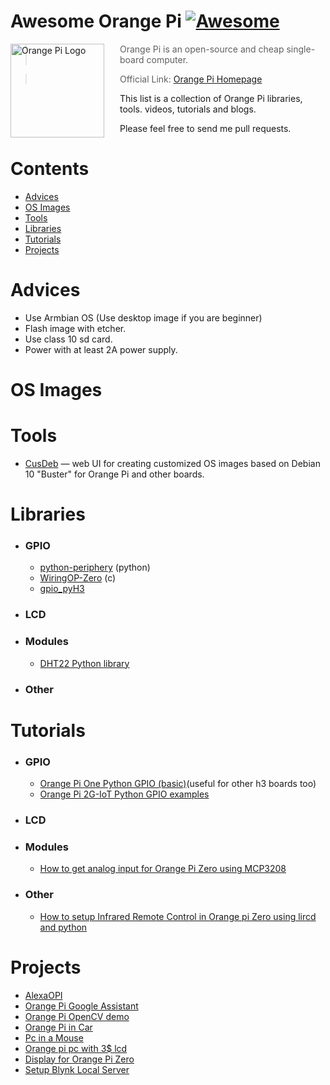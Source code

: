 # Awesome Orange Pi [![Awesome](https://cdn.rawgit.com/sindresorhus/awesome/d7305f38d29fed78fa85652e3a63e154dd8e8829/media/badge.svg)](https://github.com/sindresorhus/awesome)

<a href="http://www.orangepi.org/"><img src="https://raw.githubusercontent.com/yasngleer/awesome-orange-pi/master/logo.jpg" alt="Orange Pi Logo" align="left" style="margin-right: 25px" height=150></a>

> Orange Pi is an open-source and cheap single-board computer.

> Official Link: [Orange Pi Homepage](http://www.orangepi.org/)

This list is a collection of Orange Pi libraries, tools. videos, tutorials and blogs.

Please feel free to send me pull requests.

# Contents
- [Advices](#advices)
- [OS Images](#os-images)
- [Tools](#tools)
- [Libraries](#libraries)
- [Tutorials](#tutorials)
- [Projects](#projects)

# Advices
- Use Armbian OS (Use desktop image if you are beginner)
- Flash image with etcher.
- Use class 10 sd card.
- Power with at least 2A power supply.
# OS Images
# Tools
- [CusDeb](https://cusdeb.com/) — web UI for creating customized OS images based on Debian 10 "Buster" for Orange Pi and other boards.
# Libraries
- ### GPIO
  - [python-periphery](https://github.com/vsergeev/python-periphery) (python)
  - [WiringOP-Zero](https://github.com/xpertsavenue/WiringOP-Zero) (c)
  - [gpio_pyH3](https://github.com/duxingkei33/orangepi_PC_gpio_pyH3)
- ### LCD
- ### Modules
  - [DHT22 Python library](https://github.com/ionutpi/DHT22-Python-library-Orange-PI)
- ### Other

# Tutorials
- ### GPIO
  - [Orange Pi One Python GPIO (basic)](http://www.instructables.com/id/Orange-Pi-One-Python-GPIO-basic/)(useful for other h3 boards too)
  - [Orange Pi 2G-IoT Python GPIO examples](https://github.com/txurtxil/OpiIoTGPIO)
- ### LCD
- ### Modules
  - [How to get analog input for Orange Pi Zero using MCP3208](http://codelectron.com/how-to-get-analog-input-for-orange-pi-zero-using-mcp3208/)
- ### Other
  - [How to setup Infrared Remote Control in Orange pi Zero using lircd and python](http://codelectron.com/how-to-setup-infrared-remote-control-in-orange-pi-zero-using-lircd-and-python/)
# Projects
- [AlexaOPI](https://github.com/dony71/AlexaOPi)
- [Orange Pi Google Assistant](https://www.youtube.com/watch?v=xlYmKwHymQw)
- [Orange Pi OpenCV demo](https://www.youtube.com/watch?v=vXXqtFVuYpE)
- [Orange Pi in Car](https://www.youtube.com/watch?v=FMbBLHLgo-I&t=32s)
- [Pc in a Mouse](https://www.youtube.com/watch?v=dWN4bx1vDtw&t=50s)
- [Orange pi pc with 3$ lcd](https://www.youtube.com/watch?v=Jui1prWeo_o)
- [Display for Orange Pi Zero](https://www.youtube.com/watch?v=Td-R_Rk2VQ4)
- [Setup Blynk Local Server](https://www.youtube.com/watch?v=bNU8IOOpuJQ)


